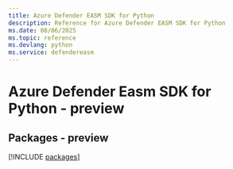 ```yaml
---
title: Azure Defender EASM SDK for Python
description: Reference for Azure Defender EASM SDK for Python
ms.date: 08/06/2025
ms.topic: reference
ms.devlang: python
ms.service: defendereasm
---
```

# Azure Defender Easm SDK for Python - preview
## Packages - preview
[!INCLUDE [packages](defender-easm-index.md)]
